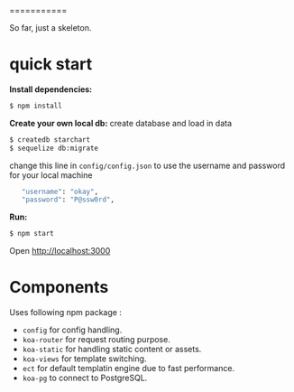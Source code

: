 
===========

So far, just a skeleton. 

quick start
=============

**Install dependencies:**

```sh
$ npm install
```

**Create your own local db:**
create database and load in data

```sh
$ createdb starchart
$ sequelize db:migrate
```

change this line in `config/config.json` to use the username and password for your local machine

```sh
   "username": "okay",
   "password": "P@ssw0rd",
```

**Run:**

```sh
$ npm start
```

Open [http://localhost:3000](http://localhost:3000)

Components
==========

Uses following npm package : 

* `config` for config handling.
* `koa-router` for request routing purpose.
* `koa-static` for handling static content or assets.
* `koa-views` for template switching.
* `ect` for default templatin engine due to fast performance.
* `koa-pg` to connect to PostgreSQL.